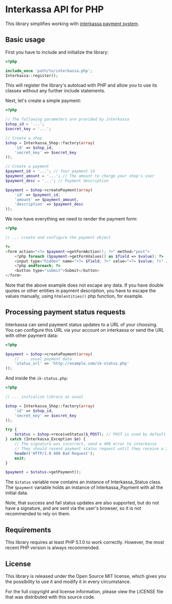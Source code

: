 Interkassa API for PHP
======================

This library simplifies working with [interkassa payment system](http://interkassa.com).

Basic usage
-----------

First you have to include and initialize the library:

```php
<?php

include_once 'path/to/interkassa.php';
Interkassa::register();
```

This will register the library's autoload with PHP and allow you to use its
classes without any further include statements.

Next, let's create a simple payment:

```php
<?php

// The following parameters are provided by interkassa
$shop_id = '...';
$secret_key = '...';

// Create a shop
$shop = Interkassa_Shop::factory(array(
    'id' => $shop_id,
    'secret_key' => $secret_key
));

// Create a payment
$payment_id = '...'; // Your payment id
$payment_amount = '...'; // The amount to charge your shop's user
$payment_desc = '...'; // Payment description

$payment = $shop->createPayment(array(
    'id' => $payment_id,
    'amount' => $payment_amount,
    'description' => $payment_desc
));
```

We now have everything we need to render the payment form:

```php
<?php

// ... create and configure the payment object

?>
<form action="<?= $payment->getFormAction(); ?>" method="post">
    <?php foreach ($payment->getFormValues() as $field => $value): ?>
    <input type="hidden" name="<?= $field; ?>" value="<?= $value; ?>" />
    <?php endforeach; ?>
    <button type="submit">Submit</button>
</form>
```

Note that the above example does not escape any data. If you have double quotes
or other entities in payment description, you have to escape the values manually,
using `htmlentities()` php function, for example.

Processing payment status requests
----------------------------------

Interkassa can send payment status updates to a URL of your choosing. You can
configure this URL via your account on interkassa or send the URL with other
payment data:

```php
<?php

$payment = $shop->createPayment(array(
    // ... usual payment data
    'status_url' => 'http://example.com/ik-status.php'
));
```

And inside the `ik-status.php`:

```php
<?php

// ... initialize library as usual

$shop = Interkassa_Shop::factory(array(
    'id' => $shop_id,
    'secret_key' => $secret_key
));

try {
    $status = $shop->receiveStatus($_POST); // POST is used by default
} catch (Interkassa_Exception $e) {
    // The signature was incorrect, send a 400 error to interkassa
    // They should resend payment status request until they receive a 200 status
    header('HTTP/1.0 400 Bad Request');
    exit;
}

$payment = $status->getPayment();
```

The `$status` variable now contains an instance of Interkassa_Status class. The
`$payment` variable holds an instance of Interkassa_Payment with all the initial
data.

Note, that success and fail status updates are also supported, but do not have
a signature, and are sent via the user's browser, so it is not recommended to
rely on them.

Requirements
------------

This library requires at least PHP 5.1.0 to work correctly. However, the most
recent PHP version is always recommended.

License
-------

This library is released under the Open Source MIT license, which gives you the
possibility to use it and modify it in every circumstance.

For the full copyright and license information, please view the LICENSE
file that was distributed with this source code.
